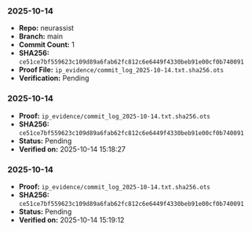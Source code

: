 
### 2025-10-14
- **Repo:** neurassist
- **Branch:** main
- **Commit Count:** 1
- **SHA256:** `ce51ce7bf559623c109d89a6fab62fc812c6e6449f4330beb91e00cf0b740091`
- **Proof File:** `ip_evidence/commit_log_2025-10-14.txt.sha256.ots`
- **Verification:** Pending

### 2025-10-14
- **Proof:** `ip_evidence/commit_log_2025-10-14.txt.sha256.ots`
- **SHA256:** `ce51ce7bf559623c109d89a6fab62fc812c6e6449f4330beb91e00cf0b740091`
- **Status:** Pending
- **Verified on:** 2025-10-14 15:18:27

### 2025-10-14
- **Proof:** `ip_evidence/commit_log_2025-10-14.txt.sha256.ots`
- **SHA256:** `ce51ce7bf559623c109d89a6fab62fc812c6e6449f4330beb91e00cf0b740091`
- **Status:** Pending
- **Verified on:** 2025-10-14 15:19:12
